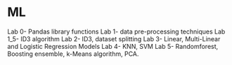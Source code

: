 # ML
Lab 0- Pandas library functions
Lab 1- data pre-processing techniques
Lab 1_5- ID3 algorithm
Lab 2- ID3, dataset splitting
Lab 3- Linear, Multi-Linear and Logistic Regression Models
Lab 4- KNN, SVM
Lab 5- Randomforest, Boosting ensemble, k-Means algorithm, PCA.
